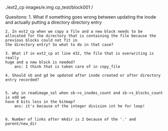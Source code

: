 ./ext2_cp images/e.img  cp_test/block001  /


Quesitons:
    1. What if something goes wrong between updating the inode and actually putting a directory directory entry

    2. In ext2_cp when we copy a file and a new block needs to be allocated for the directory that is containing the file because the previous blocks could not fit in
    the directory entry? So what to do in that case?

    3. What if in ext2_cp at line 432, the file that is overwriting is really
    huge and a new block is needed?
        ans: I think that is taken care of in copy_file

    4. Should sb and gd be updated after inode created or after directory entry recorded?


    5. why in readimage_sol when sb->s_inodes_count and sb->s_blocks_count is odd we
    have 8 bits less in the bitmap?
        ans: it's because of the integer division int he for loop!


    6. Number of links after mkdir is 2 because of the '.' and parent/new_dir 
